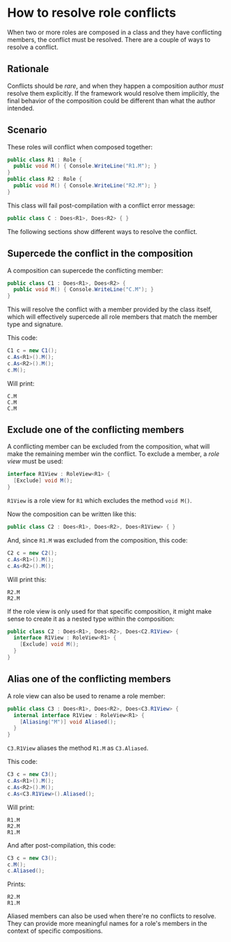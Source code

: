 # How to resolve role conflicts #

When two or more roles are composed in a class and they have conflicting members, the conflict must be resolved. There are a couple of ways to resolve a conflict.

## Rationale ##

Conflicts should be _rare_, and when they happen a composition author _must_ resolve them explicitly. If the framework would resolve them implicitly, the final behavior of the composition could be different than what the author intended.

## Scenario ##

These roles will conflict when composed together:

```cs
public class R1 : Role {
  public void M() { Console.WriteLine("R1.M"); }
}
public class R2 : Role {
  public void M() { Console.WriteLine("R2.M"); }
}
```

This class will fail post-compilation with a conflict error message:

```cs
public class C : Does<R1>, Does<R2> { }
```

The following sections show different ways to resolve the conflict.

## Supercede the conflict in the composition ##

A composition can supercede the conflicting member:

```cs
public class C1 : Does<R1>, Does<R2> {
  public void M() { Console.WriteLine("C.M"); }
}
```

This will resolve the conflict with a member provided by the class itself, which will effectively supercede all role members that match the member type and signature.

This code:

```cs
C1 c = new C1();
c.As<R1>().M();
c.As<R2>().M();
c.M();
```

Will print:

```
C.M
C.M
C.M
```

## Exclude one of the conflicting members ##

A conflicting member can be excluded from the composition, what will make the remaining member win the conflict. To exclude a member, a _role view_ must be used:

```cs
interface R1View : RoleView<R1> {
  [Exclude] void M();
}
```

`R1View` is a role view for `R1` which excludes the method `void M()`.

Now the composition can be written like this:

```cs
public class C2 : Does<R1>, Does<R2>, Does<R1View> { }
```

And, since `R1.M` was excluded from the composition, this code:

```cs
C2 c = new C2();
c.As<R1>().M();
c.As<R2>().M();
```

Will print this:

```
R2.M
R2.M
```

If the role view is only used for that specific composition, it might make sense to create it as a nested type within the composition:

```cs
public class C2 : Does<R1>, Does<R2>, Does<C2.R1View> {
  interface R1View : RoleView<R1> {
    [Exclude] void M();
  }
}
```

## Alias one of the conflicting members ##

A role view can also be used to rename a role member:

```cs
public class C3 : Does<R1>, Does<R2>, Does<C3.R1View> {
  internal interface R1View : RoleView<R1> {
    [Aliasing("M")] void Aliased();
  }
}
```

`C3.R1View` aliases the method `R1.M` as `C3.Aliased`.

This code:

```cs
C3 c = new C3();
c.As<R1>().M();
c.As<R2>().M();
c.As<C3.R1View>().Aliased();
```

Will print:

```
R1.M
R2.M
R1.M
```

And after post-compilation, this code:

```cs
C3 c = new C3();
c.M();
c.Aliased();
```

Prints:

```
R2.M
R1.M
```

Aliased members can also be used when there're no conflicts to resolve. They can provide more meaningful names for a role's members in the context of specific compositions.
